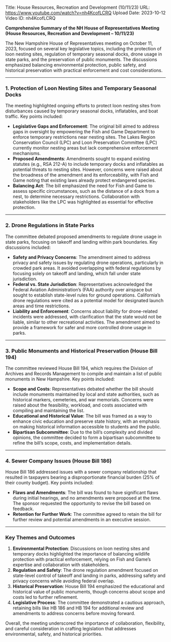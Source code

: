 Title: House Resources, Recreation and Development (10/11/23)
URL: https://www.youtube.com/watch?v=nh4KcofLCRQ
Upload Date: 2023-10-12
Video ID: nh4KcofLCRQ

**Comprehensive Summary of the NH House of Representatives Meeting (House Resources, Recreation and Development – 10/11/23)**

The New Hampshire House of Representatives meeting on October 11, 2023, focused on several key legislative topics, including the protection of loon nesting sites, regulation of temporary seasonal docks, drone usage in state parks, and the preservation of public monuments. The discussions emphasized balancing environmental protection, public safety, and historical preservation with practical enforcement and cost considerations.

---

### **1. Protection of Loon Nesting Sites and Temporary Seasonal Docks**
The meeting highlighted ongoing efforts to protect loon nesting sites from disturbances caused by temporary seasonal docks, inflatables, and boat traffic. Key points included:
- **Legislative Gaps and Enforcement**: The original bill aimed to address gaps in oversight by empowering the Fish and Game Department to enforce temporary restrictions near nesting sites. The Lakes Region Conservation Council (LPC) and Loon Preservation Committee (LPC) currently monitor nesting areas but lack comprehensive enforcement mechanisms.
- **Proposed Amendments**: Amendments sought to expand existing statutes (e.g., RSA 212-A) to include temporary docks and inflatables as potential threats to nesting sites. However, concerns were raised about the broadness of the amendment and its enforceability, with Fish and Game noting that existing laws already protect endangered species.
- **Balancing Act**: The bill emphasized the need for Fish and Game to assess specific circumstances, such as the distance of a dock from a nest, to determine necessary restrictions. Collaboration with stakeholders like the LPC was highlighted as essential for effective protection.

---

### **2. Drone Regulations in State Parks**
The committee debated proposed amendments to regulate drone usage in state parks, focusing on takeoff and landing within park boundaries. Key discussions included:
- **Safety and Privacy Concerns**: The amendment aimed to address privacy and safety issues by regulating drone operations, particularly in crowded park areas. It avoided overlapping with federal regulations by focusing solely on takeoff and landing, which fall under state jurisdiction.
- **Federal vs. State Jurisdiction**: Representatives acknowledged the Federal Aviation Administration’s (FAA) authority over airspace but sought to establish state-level rules for ground operations. California’s drone regulations were cited as a potential model for designated launch areas and time restrictions.
- **Liability and Enforcement**: Concerns about liability for drone-related incidents were addressed, with clarification that the state would not be liable, similar to other recreational activities. The amendment aimed to provide a framework for safer and more controlled drone usage in parks.

---

### **3. Public Monuments and Historical Preservation (House Bill 194)**
The committee reviewed House Bill 194, which requires the Division of Archives and Records Management to compile and maintain a list of public monuments in New Hampshire. Key points included:
- **Scope and Costs**: Representatives debated whether the bill should include monuments maintained by local and state authorities, such as historical markers, cemeteries, and war memorials. Concerns were raised about the feasibility, workload, and costs associated with compiling and maintaining the list.
- **Educational and Historical Value**: The bill was framed as a way to enhance civic education and preserve state history, with an emphasis on making historical information accessible to students and the public.
- **Bipartisan Subcommittee**: Due to the bill’s complexity and divided opinions, the committee decided to form a bipartisan subcommittee to refine the bill’s scope, costs, and implementation details.

---

### **4. Sewer Company Issues (House Bill 186)**
House Bill 186 addressed issues with a sewer company relationship that resulted in taxpayers bearing a disproportionate financial burden (25% of their county budget). Key points included:
- **Flaws and Amendments**: The bill was found to have significant flaws during initial hearings, and no amendments were proposed at the time. The sponsor requested the opportunity to revise the bill based on feedback.
- **Retention for Further Work**: The committee agreed to retain the bill for further review and potential amendments in an executive session.

---

### **Key Themes and Outcomes**
1. **Environmental Protection**: Discussions on loon nesting sites and temporary docks highlighted the importance of balancing wildlife protection with practical enforcement, relying on Fish and Game’s expertise and collaboration with stakeholders.
2. **Regulation and Safety**: The drone regulation amendment focused on state-level control of takeoff and landing in parks, addressing safety and privacy concerns while avoiding federal overlap.
3. **Historical Preservation**: House Bill 194 emphasized the educational and historical value of public monuments, though concerns about scope and costs led to further refinement.
4. **Legislative Process**: The committee demonstrated a cautious approach, retaining bills like HB 186 and HB 194 for additional review and amendments to address concerns before moving forward.

Overall, the meeting underscored the importance of collaboration, flexibility, and careful consideration in crafting legislation that addresses environmental, safety, and historical priorities.